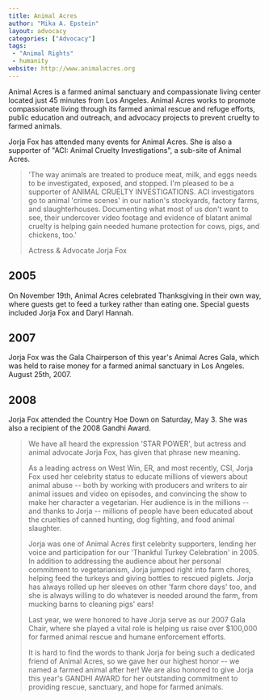 ```yaml
---
title: Animal Acres
author: "Mika A. Epstein"
layout: advocacy
categories: ["Advocacy"]
tags: 
 - "Animal Rights"
 - humanity
website: http://www.animalacres.org
---
```


Animal Acres is a farmed animal sanctuary and compassionate living center located just 45 minutes from Los Angeles. Animal Acres works to promote compassionate living through its farmed animal rescue and refuge efforts, public education and outreach, and advocacy projects to prevent cruelty to farmed animals.

Jorja Fox has attended many events for Animal Acres. She is also a supporter of "ACI: Animal Cruelty Investigations", a sub-site of Animal Acres.

> 'The way animals are treated to produce meat, milk, and eggs needs to be investigated, exposed, and stopped. I'm pleased to be a supporter of ANIMAL CRUELTY INVESTIGATIONS. ACI investigators go to animal 'crime scenes' in our nation's stockyards, factory farms, and slaughterhouses. Documenting what most of us don't want to see, their undercover video footage and evidence of blatant animal cruelty is helping gain needed humane protection for cows, pigs, and chickens, too.'
>
> Actress & Advocate
> Jorja Fox

## 2005

On November 19th, Animal Acres celebrated Thanksgiving in their own way, where guests get to feed a turkey rather than eating one. Special guests included Jorja Fox and Daryl Hannah.

## 2007

Jorja Fox was the Gala Chairperson of this year's Animal Acres Gala, which was held to raise money for a farmed animal sanctuary in Los Angeles. August 25th, 2007.

## 2008

Jorja Fox attended the Country Hoe Down on Saturday, May 3. She was also a recipient of the 2008 Gandhi Award.

> We have all heard the expression 'STAR POWER', but actress and animal advocate Jorja Fox, has given that phrase new meaning.
>
> As a leading actress on West Win, ER, and most recently, CSI, Jorja Fox used her celebrity status to educate millions of viewers about animal abuse -- both by working with producers and writers to air animal issues and video on episodes, and convincing the show to make her character a vegetarian. Her audience is in the millions -- and thanks to Jorja -- millions of people have been educated about the cruelties of canned hunting, dog fighting, and food animal slaughter.
>
> Jorja was one of Animal Acres first celebrity supporters, lending her voice and participation for our 'Thankful Turkey Celebration' in 2005. In addition to addressing the audience about her personal commitment to vegetarianism, Jorja jumped right into farm chores, helping feed the turkeys and giving bottles to rescued piglets. Jorja has always rolled up her sleeves on other 'farm chore days' too, and she is always willing to do whatever is needed around the farm, from mucking barns to cleaning pigs' ears!
>
> Last year, we were honored to have Jorja serve as our 2007 Gala Chair, where she played a vital role is helping us raise over $100,000 for farmed animal rescue and humane enforcement efforts.
>
> It is hard to find the words to thank Jorja for being such a dedicated friend of Animal Acres, so we gave her our highest honor -- we named a farmed animal after her! We are also honored to give Jorja this year's GANDHI AWARD for her outstanding commitment to providing rescue, sanctuary, and hope for farmed animals.
